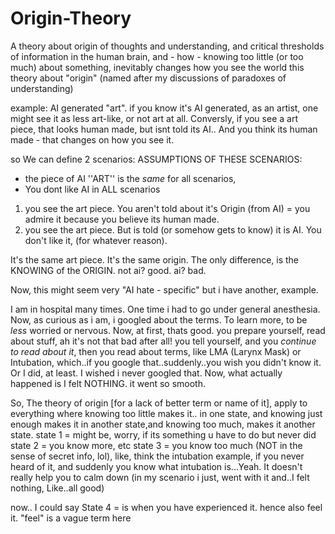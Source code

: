 # Origin-Theory
A theory about origin of thoughts and understanding, and critical thresholds of information in the human brain, and - how - knowing too little (or too much) about something, inevitably changes how you see the world
this theory about "origin" (named after my discussions of paradoxes of understanding) 

example:
AI generated "art".
if you know it's AI generated, as an artist, one might see it as less art-like, or not art at all.
Conversly, if you see a art piece, that looks human made, but isnt told its AI.. And you think its human made - that changes on how you see it.

so We can define 2 scenarios:
ASSUMPTIONS OF THESE SCENARIOS:
- the piece of AI ''ART'' is the *same* for all scenarios, 
- You dont like AI in ALL scenarios

1. you see the art piece. You aren't told about it's Origin (from AI) = you admire it because you believe its human made.
2. you see the art piece. But is told (or somehow gets to know) it is AI. You don't like it, (for whatever reason).

It's the same art piece.
It's the same origin.
The only difference, is the KNOWING of the ORIGIN.
not ai? good.
ai? bad.

Now, this might seem very "AI hate - specific" but i have another, example.

I am in hospital many times.
One time i had to go under general anesthesia. Now, as curious as i am, i googled about the terms. To learn more, to be *less* worried or nervous. Now, at first, thats good. you prepare yourself, read about stuff, ah it's not that bad after all! you tell yourself, and you *continue to read about it*, then you read about terms, like LMA (Larynx Mask) or Intubation, which..if you google that..suddenly..you wish you didn't know it. Or I did, at least. I wished i never googled that. Now, what actually happened is I felt NOTHING. it went so smooth.

So, The theory of origin [for a lack of better term or name of it], apply to everything where knowing too little makes it.. in one state, and knowing just enough makes it in another state,and knowing too much, makes it another state.
state 1 = might be, worry, if its something u have to do but never did
state 2 = you know more, etc
state 3 = you know too much (NOT in the sense of secret info, lol), like, think the intubation example, if you never heard of it, and suddenly you know what intubation is...Yeah. It doesn't really help you to calm down (in my scenario i just, went with it and..I felt nothing, Like..all good)

now.. I could say
State 4 = is when you have experienced it. hence also feel it. "feel" is a vague term here 

